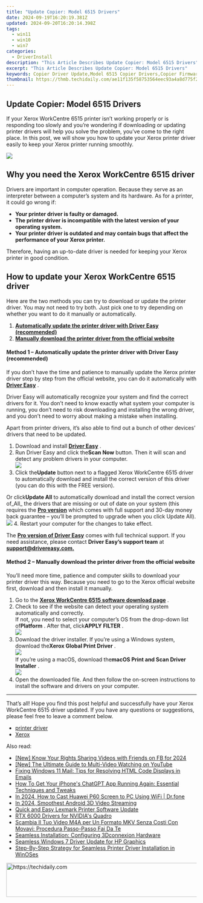 ```yaml
---
title: "Update Copier: Model 6515 Drivers"
date: 2024-09-19T16:20:19.381Z
updated: 2024-09-20T16:20:14.398Z
tags:
  - win11
  - win10
  - win7
categories:
  - DriverInstall
description: "This Article Describes Update Copier: Model 6515 Drivers"
excerpt: "This Article Describes Update Copier: Model 6515 Drivers"
keywords: Copier Driver Update,Model 6515 Copier Drivers,Copier Firmware Update,Hewlett Packard Model 6515 Copiers,Copier Software Update,HP Model 6515 Support Updates,Copier Driver Installation Guide
thumbnail: https://thmb.techidaily.com/ae11f135f58753564eec93a4a8d775f2e6a724fb4997d5eb4ebf1da22368f21e.jpg
---
```


## Update Copier: Model 6515 Drivers

 If your Xerox WorkCentre 6515 printer isn’t working properly or is responding too slowly and you’re wondering if downloading or updating printer drivers will help you solve the problem, you’ve come to the right place. In this post, we will show you how to update your Xerox printer driver easily to keep your Xerox printer running smoothly.

![](https://images.drivereasy.com/wp-content/uploads/2022/07/截屏2022-07-28-下午10.36.04.png)

## Why you need the Xerox WorkCentre 6515 driver

 Drivers are important in computer operation. Because they serve as an interpreter between a computer’s system and its hardware. As for a printer, it could go wrong if:

* **Your printer driver is faulty or damaged.**
* **The printer driver is incompatible with the latest version of your operating system.**
* **Your printer driver is outdated and may contain bugs that affect the performance of your Xerox printer.**

 Therefore, having an up-to-date driver is needed for keeping your Xerox printer in good condition.

## How to update your Xerox WorkCentre 6515 driver

 Here are the two methods you can try to download or update the printer driver. You may not need to try both. Just pick one to try depending on whether you want to do it manually or automatically.

1. **[Automatically update the printer driver with Driver Easy (recommended)](#method-1)**
2. **[Manually download the printer driver from the official website](#method-2)**

#### Method 1 – Automatically update the printer driver with Driver Easy (recommended)

 If you don’t have the time and patience to manually update the Xerox printer driver step by step from the official website, you can do it automatically with [**Driver Easy**](https://tools.techidaily.com/drivereasy/download/) .

 Driver Easy will automatically recognize your system and find the correct drivers for it. You don’t need to know exactly what system your computer is running, you don’t need to risk downloading and installing the wrong driver, and you don’t need to worry about making a mistake when installing.

 Apart from printer drivers, it’s also able to find out a bunch of other devices’ drivers that need to be updated.

1. Download and install **[Driver Easy](https://tools.techidaily.com/drivereasy/download/)**  .
2. Run Driver Easy and click the**Scan Now** button. Then it will scan and detect any problem drivers in your computer.  
![](https://images.drivereasy.com/wp-content/uploads/2022/06/Driver-Easy-5.7.2.jpg)
3. Click the**Update** button next to a flagged Xerox WorkCentre 6515 driver to automatically download and install the correct version of this driver (you can do this with the FREE version).  

 Or click**Update All** to automatically download and install the correct version of_All_ the drivers that are missing or out of date on your system (this requires the **[Pro version](https://tools.techidaily.com/drivereasy/download/)**  which comes with full support and 30-day money back guarantee – you’ll be prompted to upgrade when you click Update All).  
![](https://images.drivereasy.com/wp-content/uploads/2022/07/Xerox-DE.jpg)
4. Restart your computer for the changes to take effect.

 The [**Pro version of Driver Easy**](https://tools.techidaily.com/drivereasy/download/) comes with full technical support. If you need assistance, please contact **Driver Easy’s support team** at [**support@drivereasy.com.**](mailto:support@drivereasy.com)

#### Method 2 – Manually download the printer driver from the official website

 You’ll need more time, patience and computer skills to download your printer driver this way. Because you need to go to the Xerox official website first, download and then install it manually.

1. Go to the **[Xerox WorkCentre 6515 software download page](https://www.support.xerox.com/en-us/product/workcentre-6515/downloads)**  .
2. Check to see if the website can detect your operating system automatically and correctly.  
 If not, you need to select your computer’s OS from the drop-down list of**Platform** . After that, click**APPLY FILTER** .  
![](https://images.drivereasy.com/wp-content/uploads/2022/07/Xerox-download-website.jpg)
3. Download the driver installer. If you’re using a Windows system, download the**Xerox Global Print Driver** .  
![](https://images.drivereasy.com/wp-content/uploads/2022/07/Xerox-Windows-OS.jpg)  
 If you’re using a macOS, download the**macOS Print and Scan Driver Installer** .  
![](https://images.drivereasy.com/wp-content/uploads/2022/07/Xerox-macOS.jpg)
4. Open the downloaded file. And then follow the on-screen instructions to install the software and drivers on your computer.

---

 That’s all! Hope you find this post helpful and successfully have your Xerox WorkCentre 6515 driver updated. If you have any questions or suggestions, please feel free to leave a comment below.

* [printer driver](https://tools.techidaily.com/drivereasy/download/)
* [Xerox](https://store.drivereasy.com/order/cart.php?PRODS=4731822&QTY=1&AFFILIATE=108875)

<ins class="adsbygoogle"
     style="display:block"
     data-ad-format="autorelaxed"
     data-ad-client="ca-pub-7571918770474297"
     data-ad-slot="1223367746"></ins>

<ins class="adsbygoogle"
     style="display:block"
     data-ad-client="ca-pub-7571918770474297"
     data-ad-slot="8358498916"
     data-ad-format="auto"
     data-full-width-responsive="true"></ins>

<span class="atpl-alsoreadstyle">Also read:</span>
<div><ul>
<li><a href="https://facebook-video-recording.techidaily.com/new-know-your-rights-sharing-videos-with-friends-on-fb-for-2024/"><u>[New] Know Your Rights Sharing Videos with Friends on FB for 2024</u></a></li>
<li><a href="https://youtube-webster.techidaily.com/he-ultimate-guide-to-multi-video-watching-on-youtube/"><u>[New] The Ultimate Guide to Multi-Video Watching on YouTube</u></a></li>
<li><a href="https://win11-tips.techidaily.com/fixing-windows-11-mail-tips-for-resolving-html-code-displays-in-emails/"><u>Fixing Windows 11 Mail: Tips for Resolving HTML Code Displays in Emails</u></a></li>
<li><a href="https://tech-haven.techidaily.com/how-to-get-your-iphones-chatgpt-app-running-again-essential-techniques-and-tweaks/"><u>How To Get Your iPhone's ChatGPT App Running Again: Essential Techniques and Tweaks</u></a></li>
<li><a href="https://screen-mirror.techidaily.com/in-2024-how-to-cast-huawei-p60-screen-to-pc-using-wifi-drfone-by-drfone-android/"><u>In 2024, How to Cast Huawei P60 Screen to PC Using WiFi | Dr.fone</u></a></li>
<li><a href="https://extra-skills.techidaily.com/in-2024-smoothest-android-3d-video-streaming/"><u>In 2024, Smoothest Android 3D Video Streaming</u></a></li>
<li><a href="https://driver-install.techidaily.com/quick-and-easy-lexmark-printer-software-update/"><u>Quick and Easy Lexmark Printer Software Update</u></a></li>
<li><a href="https://driver-install.techidaily.com/rtx-6000-drivers-for-nvidias-quadro/"><u>RTX 6000 Drivers for NVIDIA's Quadro</u></a></li>
<li><a href="https://win-webmaster.techidaily.com/scambia-il-tuo-video-m4a-per-un-formato-mkv-senza-costi-con-movavi-procedura-passo-passo-fai-da-te/"><u>Scambia Il Tuo Video M4A per Un Formato MKV Senza Costi Con Movavi: Procedura Passo-Passo Fai Da Te</u></a></li>
<li><a href="https://driver-install.techidaily.com/seamless-installation-configuring-3dconnexion-hardware/"><u>Seamless Installation: Configuring 3Dconnexion Hardware</u></a></li>
<li><a href="https://driver-install.techidaily.com/seamless-windows-7-driver-update-for-hp-graphics/"><u>Seamless Windows 7 Driver Update for HP Graphics</u></a></li>
<li><a href="https://driver-install.techidaily.com/step-by-step-strategy-for-seamless-printer-driver-installation-in-winoses/"><u>Step-By-Step Strategy for Seamless Printer Driver Installation in WinOSes</u></a></li>
</ul></div>

<!-- affiliate ads begin -->
<a href="https://appsumo.8odi.net/c/5597632/2137380/7443" target="_top" id="2137380">
  <img src="//a.impactradius-go.com/display-ad/7443-2137380" border="0" alt="https://techidaily.com" width="728" height="90"/>
</a>
<img height="0" width="0" src="https://appsumo.8odi.net/i/5597632/2137380/7443" style="position:absolute;visibility:hidden;" border="0" />
<!-- affiliate ads end -->

